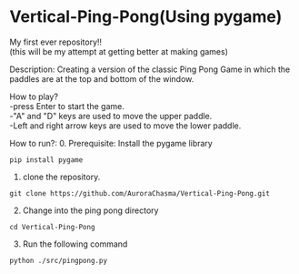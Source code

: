 # Vertical-Ping-Pong(Using pygame)
My first ever repository!!  
(this will be my attempt at getting better at making games)

Description: Creating a version of the classic Ping Pong Game in which the paddles are at the top and bottom of the window.

How to play?  
-press Enter to start the game.  
-"A" and "D" keys are used to move the upper paddle.  
-Left and right arrow keys are used to move the lower paddle.  


How to run?: 
0. Prerequisite: Install the pygame library
```
pip install pygame
```
1. clone the repository.
```
git clone https://github.com/AuroraChasma/Vertical-Ping-Pong.git
```
2. Change into the ping pong directory
```
cd Vertical-Ping-Pong
```
3. Run the following command
```
python ./src/pingpong.py
```



